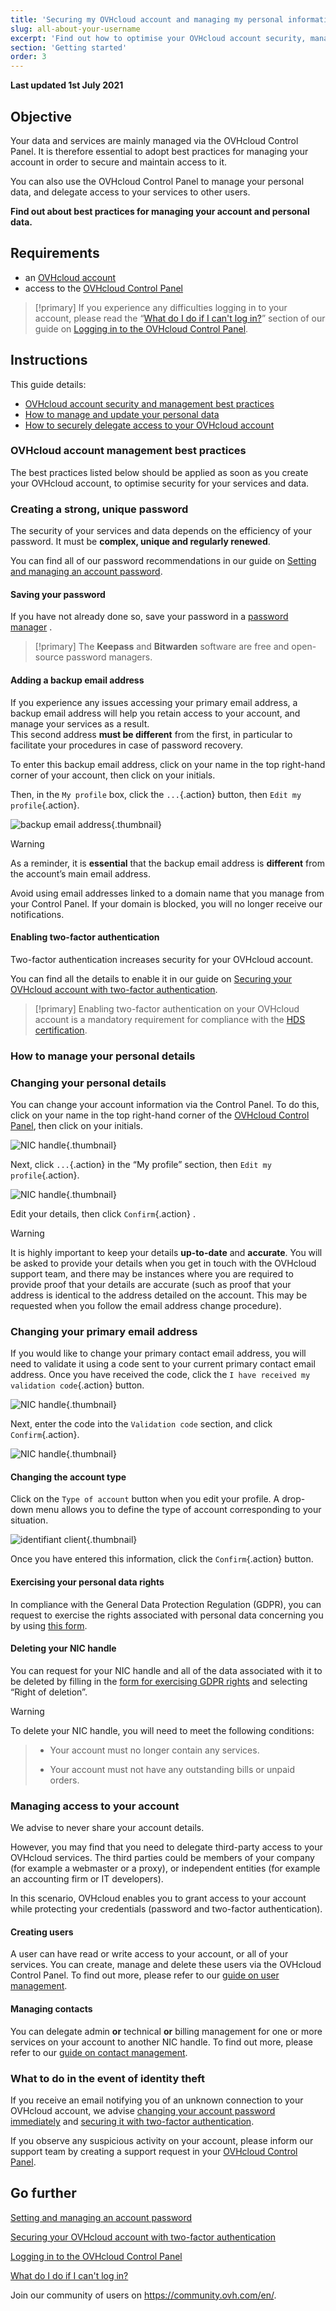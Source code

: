 ```yaml
---
title: 'Securing my OVHcloud account and managing my personal information'
slug: all-about-your-username
excerpt: 'Find out how to optimise your OVHcloud account security, manage your personal information, and delegate access to your account'
section: 'Getting started'
order: 3
---
```


**Last updated 1st July 2021**

## Objective

Your data and services are mainly managed via the OVHcloud Control Panel.
It is therefore essential to adopt best practices for managing your account in order to secure and maintain access to it.

You can also use the OVHcloud Control Panel to manage your personal data, and delegate access to your services to other users.

**Find out about best practices for managing your account and personal data.**

## Requirements

- an [OVHcloud account](https://docs.ovh.com/gb/en/customer/create-ovhcloud-account/)
- access to the [OVHcloud Control Panel](https://www.ovh.com/auth/?action=gotomanager&from=https://www.ovh.co.uk/&ovhSubsidiary=GB)

> [!primary]
> If you experience any difficulties logging in to your account, please read the “[What do I do if I can't log in?](https://docs.ovh.com/gb/en/customer/log-in-to-ovhcloud-control-panel#login-failure)” section of our guide on [Logging in to the OVHcloud Control Panel](https://docs.ovh.com/gb/en/customer/log-in-to-ovhcloud-control-panel).

## Instructions

This guide details:

- [OVHcloud account security and management best practices](#best-practices)
- [How to manage and update your personal data](#personal-information)
- [How to securely delegate access to your OVHcloud account](#delegation)

### OVHcloud account management best practices <a name="best-practices"></a>

The best practices listed below should be applied as soon as you create your OVHcloud account, to optimise security for your services and data.

### Creating a strong, unique password

The security of your services and data depends on the efficiency of your password. It must be **complex, unique and regularly renewed**.

You can find all of our password recommendations in our guide on [Setting and managing an account password](https://docs.ovh.com/gb/en/customer/manage-password/).

#### Saving your password

If you have not already done so, save your password in a [password manager](https://docs.ovh.com/gb/en/customer/manage-password/#use-a-password-manager) .

> [!primary]
> The **Keepass** and **Bitwarden** software are free and open-source password managers.
>

#### Adding a backup email address <a name="backup-email"></a>

If you experience any issues accessing your primary email address, a backup email address will help you retain access to your account, and manage your services as a result.
<br>This second address **must be different** from the first, in particular to facilitate your procedures in case of password recovery.

To enter this backup email address, click on your name in the top right-hand corner of your account, then click on your initials.

Then, in the `My profile` box, click the `...`{.action} button, then `Edit my profile`{.action}.

![backup email address](images/edit-profile.png){.thumbnail}

> [!warning]
> As a reminder, it is **essential** that the backup email address is **different** from the account’s main email address.
>
> Avoid using email addresses linked to a domain name that you manage from your Control Panel. If your domain is blocked, you will no longer receive our notifications.
>

#### Enabling two-factor authentication

Two-factor authentication increases security for your OVHcloud account.

You can find all the details to enable it in our guide on [Securing your OVHcloud account with two-factor authentication](https://docs.ovh.com/gb/en/customer/secure-account-with-2FA/).

> [!primary]
> Enabling two-factor authentication on your OVHcloud account is a mandatory requirement for compliance with the [HDS certification](https://www.ovhcloud.com/en-gb/enterprise/certification-conformity/hds/).

### How to manage your personal details <a name="personal-information"></a>

### Changing your personal details

You can change your account information via the Control Panel. To do this, click on your name in the top right-hand corner of the [OVHcloud Control Panel](https://www.ovh.com/auth/?action=gotomanager&from=https://www.ovh.co.uk/&ovhSubsidiary=GB), then click on your initials.

![NIC handle](images/newhub2.png){.thumbnail}

Next, click `...`{.action} in the “My profile” section, then `Edit my profile`{.action}.

![NIC handle](images/nichandle06.png){.thumbnail}

Edit your details, then click `Confirm`{.action} .

> [!warning]
>
> It is highly important to keep your details **up-to-date** and **accurate**. You will be asked to provide your details when you get in touch with the OVHcloud support team, and there may be instances where you are required to provide proof that your details are accurate (such as proof that your address is identical to the address detailed on the account. This may be requested when you follow the email address change procedure).
>

### Changing your primary email address

If you would like to change your primary contact email address, you will need to validate it using a code sent to your current primary contact email address. Once you have received the code, click the `I have received my validation code`{.action} button.

![NIC handle](images/nichandle07.png){.thumbnail}

Next, enter the code into the `Validation code` section, and click `Confirm`{.action}.

![NIC handle](images/nichandle08.png){.thumbnail}

#### Changing the account type

Click on the `Type of account` button when you edit your profile. A drop-down menu allows you to define the type of account corresponding to your situation.

![identifiant client](images/nichandle09.png){.thumbnail}

Once you have entered this information, click the `Confirm`{.action} button.

#### Exercising your personal data rights

In compliance with the General Data Protection Regulation (GDPR), you can request to exercise the rights associated with personal data concerning you by using [this form](https://www.ovh.co.uk/personal-data-protection/exercising-your-rights).

#### Deleting your NIC handle

You can request for your NIC handle and all of the data associated with it to be deleted by filling in the [form for exercising GDPR rights](https://www.ovh.co.uk/personal-data-protection/exercising-your-rights) and selecting “Right of deletion”.

> [!warning]
>
To delete your NIC handle, you will need to meet the following conditions:
>
> - Your account must no longer contain any services.
>
> - Your account must not have any outstanding bills or unpaid orders.
>

### Managing access to your account <a name="delegation"></a>

We advise to never share your account details.

However, you may find that you need to delegate third-party access to your OVHcloud services. The third parties could be members of your company (for example a webmaster or a proxy), or independent entities (for example an accounting firm or IT developers).

In this scenario, OVHcloud enables you to grant access to your account while protecting your credentials (password and two-factor authentication).

#### Creating users

A user can have read or write access to your account, or all of your services. You can create, manage and delete these users via the OVHcloud Control Panel. To find out more, please refer to our [guide on user management](https://docs.ovh.com/gb/en/customer/managing-users/).

#### Managing contacts

You can delegate admin **or** technical **or** billing management for one or more services on your account to another NIC handle. To find out more, please refer to our [guide on contact management](https://docs.ovh.com/gb/en/customer/managing-contacts/).

### What to do in the event of identity theft

If you receive an email notifying you of an unknown connection to your OVHcloud account, we advise [changing your account password immediately](https://docs.ovh.com/gb/en/customer/manage-password/#change-your-password) and [securing it with two-factor authentication](https://docs.ovh.com/gb/en/customer/secure-account-with-2FA/).

If you observe any suspicious activity on your account, please inform our support team by creating a support request in your [OVHcloud Control Panel](https://www.ovh.com/manager/dedicated/#/support/tickets/new).

## Go further

[Setting and managing an account password](https://docs.ovh.com/gb/en/customer/manage-password/)

[Securing your OVHcloud account with two-factor authentication](https://docs.ovh.com/gb/en/customer/secure-account-with-2FA/)

[Logging in to the OVHcloud Control Panel](https://docs.ovh.com/gb/en/customer/log-in-to-ovhcloud-control-panel)

[What do I do if I can't log in?](https://docs.ovh.com/gb/en/customer/log-in-to-ovhcloud-control-panel/#login-failure)

Join our community of users on <https://community.ovh.com/en/>.
